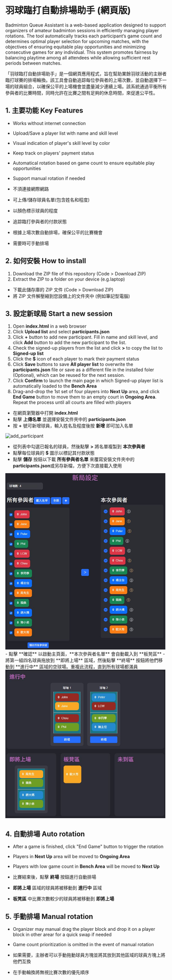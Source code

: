 # 羽球臨打自動排場助手 (網頁版)
Badminton Queue Assistant is a web-based application designed to support organizers of amateur badminton sessions in efficiently managing player rotations. The tool automatically tracks each participant’s game count and determines optimal player selection for upcoming matches, with the objectives of ensuring equitable play opportunities and minimizing consecutive games for any individual. This system promotes fairness by balancing playtime among all attendees while allowing sufficient rest periods between matches.

「羽球臨打自動排場助手」是一個網頁應用程式，旨在幫助業餘羽球活動的主辦者臨打球賽的排場輪換。該工具會自動追踪每位參與者的上場次數，並自動選擇下一場的球員組合，以確保公平的上場機會並盡量減少連續上場。該系統通過平衡所有參與者的比賽時間，同時允許在比賽之間有足夠的休息時間，來促進公平性。

## 1. 主要功能 Key Features
- Works without internet connection
- Upload/Save a player list with name and skill level
- Visual indication of player's skill level by color
- Keep track on players' payment status
- Automatical rotation based on game count to ensure equitable play opportunities
- Support manual rotation if needed

- 不須連接網際網路
- 可上傳/儲存球員名單(包含姓名和程度)
- 以顏色標示球員的程度
- 追踪臨打參與者的付款狀態
- 根據上場次數自動排場，確保公平的比賽機會
- 需要時可手動排場

## 2. 如何安裝 How to install
1. Download the ZIP file of this repository (Code > Download ZIP)
2. Extract the ZIP to a folder on your device (e.g.laptop)

- 下載此儲存庫的 ZIP 文件 (Code > Download ZIP)
- 將 ZIP 文件解壓縮到您設備上的文件夾中 (例如筆記型電腦)

## 3. 設定新球局 Start a new session
1. Open **index.html** in a web browser
2. Click **Upload list** and select **participants.json**
3. Click **+** button to add new participant. Fill in name and skill level, and click **Add** button to add the new participant to the list.
4. Check the signed-up players from the list and click **>** to copy the list to **Signed-up list**
5. Click the **$** icon of each player to mark their payment status
6. Click **Save** buttons to save **All player list** to overwrite the **participants.json** file or save as a different file in the installed foler (Optional), which can be reused for the next session.
7. Click **Confirm** to launch the main page in which Signed-up player list is automatically loaded to the **Bench Area**
8. Drag-and-drop the 1st set of four players into **Next Up** area, and click **End Game** button to move them to an empty court in **Ongoing Area**. Repeat the process until all courts are filled with players

- 在網頁瀏覽器中打開 **index.html**
- 點擊 **上傳名單** 並選擇安裝文件夾中的 **participants.json**
- 按 **+** 號可新增球員，輸入姓名及程度後按 **新增** 即可加入名單
<img src="https://github.com/sweifang/badminton-queue-assistant/assets/3.jpg" alt="add_participant" width="300">

- 從列表中勾選已報名的球員，然後點擊 **>** 將名單複製到 **本次參與者**
- 點擊每位球員的 **$** 圖示以標記其付款狀態
- 點擊 **儲存** 按鈕以下載 **所有參與者名單** 來覆寫安裝文件夾中的**participants.json**或另存新檔，方便下次直接載入使用
<img src="assets/1.jpg" alt="add_participant" width="500">
- 點擊 **確認** 以啟動主頁面，**本次參與者名單** 會自動載入到 **板凳區**
- 將第一組四名球員拖放到 **即將上場** 區域，然後點擊 **終場** 按鈕將他們移動到 **進行中** 區域的空球場。重複此流程，直到所有球場都滿員
<img src="assets/2.jpg" alt="add_participant" width="500">

## 4. 自動排場 Auto rotation
- After a game is finished, click "End Game" button to trigger the rotation
- Players in **Next Up** area will be moved to **Ongoing Area**
- Players with low game count in **Bench Area** will be moved to **Next Up**

- 比賽結束後，點擊 **終場** 按鈕進行自動排場
- **即將上場** 區域的球員將被移動到 **進行中** 區域
- **板凳區** 中比賽次數較少的球員將被移動到 **即將上場**

## 5. 手動排場 Manual rotation
- Organizer may manual drag the player block and drop it on a player block in other arear for a quick swap if needed
- Game count prioritization is omitted in the event of manual rotation

- 如果需要，主辦者可以手動拖動球員方塊並將其放到其他區域的球員方塊上將他們互換
- 在手動輪換將無視比賽次數的優先順序
